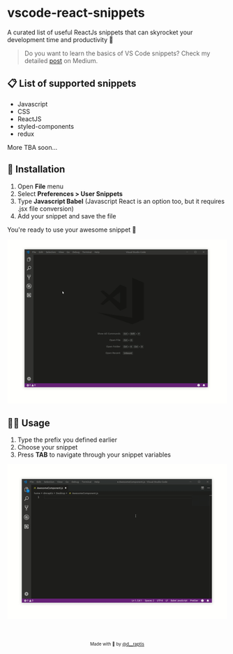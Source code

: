 # vscode-react-snippets

A curated list of useful ReactJs snippets that can skyrocket your development time and productivity 🧠

> Do you want to learn the basics of VS Code snippets? 
Check my detailed [post](https://medium.com/@dmraptis/vs-code-snippets-skyrocket-your-development-in-1-minute-a3dfed114a8c) on Medium.

## 📋 List of supported snippets

- Javascript
- CSS
- ReactJS
- styled-components
- redux

More TBA soon...


## 🔌 Installation

1. Open **File** menu
2. Select **Preferences > User Snippets**
3. Type **Javascript Babel** (Javascript React is an option too, but it requires .jsx file conversion)
4. Add your snippet and save the file

You're ready to use your awesome snippet 💪

<p align="center">
  <img src ="./assets/save.gif" />
</p>

## 🤸‍♂️ Usage

1. Type the prefix you defined earlier
2. Choose your snippet
3. Press **TAB** to navigate through your snippet variables

<p align="center">
  <img src ="./assets/usage.gif" />
</p>
 

&nbsp;

<p align="center">
<sub><sup>Made with 🤘 by <a href="https://twitter.com/d__raptis">@d__raptis</a></sup></sub>
</p>
